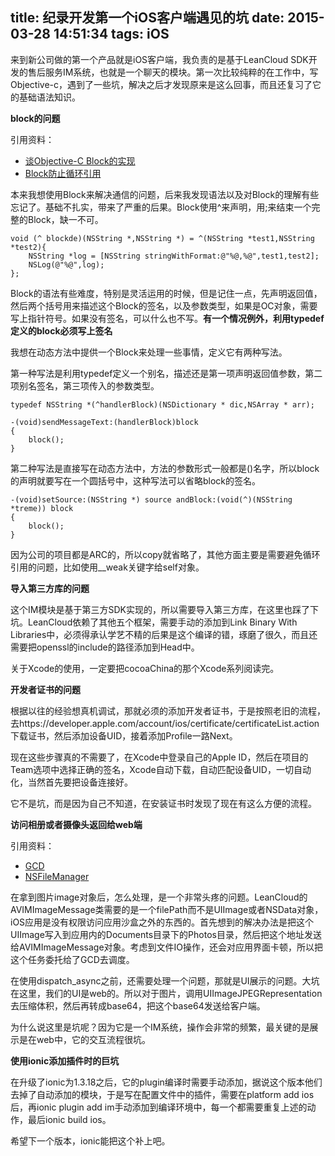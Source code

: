 title: 纪录开发第一个iOS客户端遇见的坑
date: 2015-03-28 14:51:34
tags: iOS
---

来到新公司做的第一个产品就是iOS客户端，我负责的是基于LeanCloud SDK开发的售后服务IM系统，也就是一个聊天的模块。第一次比较纯粹的在工作中，写Objective-c，遇到了一些坑，解决之后才发现原来是这么回事，而且还复习了它的基础语法知识。

**block的问题**

引用资料：

* [谈Objective-C Block的实现](http://blog.devtang.com/blog/2013/07/28/a-look-inside-blocks/)
* [Block防止循环引用](http://www.cnbluebox.com/?p=255)



本来我想使用Block来解决通信的问题，后来我发现语法以及对Block的理解有些忘记了。基础不扎实，带来了严重的后果。Block使用^来声明，用;来结束一个完整的Block，缺一不可。

	void (^ blockde)(NSString *,NSString *) = ^(NSString *test1,NSString *test2){
        NSString *log = [NSString stringWithFormat:@"%@,%@",test1,test2];
        NSLog(@"%@",log);
    };
    
Block的语法有些难度，特别是灵活运用的时候，但是记住一点，先声明返回值，然后两个括号用来描述这个Block的签名，以及参数类型，如果是OC对象，需要写上指针符号。如果没有签名，可以什么也不写。**有一个情况例外，利用typedef定义的block必须写上签名**

我想在动态方法中提供一个Block来处理一些事情，定义它有两种写法。

第一种写法是利用typedef定义一个别名，描述还是第一项声明返回值参数，第二项别名签名，第三项传入的参数类型。

	typedef NSString *(^handlerBlock)(NSDictionary * dic,NSArray * arr);

	-(void)sendMessageText:(handlerBlock)block
	{
		block();
	}
	
第二种写法是直接写在动态方法中，方法的参数形式一般都是()名字，所以block的声明就要写在一个圆括号中，这种写法可以省略block的签名。

	-(void)setSource:(NSString *) source andBlock:(void(^)(NSString *treme)) block
	{
    	block();
	}

因为公司的项目都是ARC的，所以copy就省略了，其他方面主要是需要避免循环引用的问题，比如使用__weak关键字给self对象。


**导入第三方库的问题**

这个IM模块是基于第三方SDK实现的，所以需要导入第三方库，在这里也踩了下坑。LeanCloud依赖了其他五个框架，需要手动的添加到Link Binary With Libraries中，必须得承认学艺不精的后果是这个编译的错，琢磨了很久，而且还需要把openssl的include的路径添加到Head中。

关于Xcode的使用，一定要把cocoaChina的那个Xcode系列阅读完。

**开发者证书的问题**

根据以往的经验想真机调试，那就必须的添加开发者证书，于是按照老旧的流程，去https://developer.apple.com/account/ios/certificate/certificateList.action 下载证书，然后添加设备UID，接着添加Profile一路Next。

现在这些步骤真的不需要了，在Xcode中登录自己的Apple ID，然后在项目的Team选项中选择正确的签名，Xcode自动下载，自动匹配设备UID，一切自动化，当然首先要把设备连接好。

它不是坑，而是因为自己不知道，在安装证书时发现了现在有这么方便的流程。	

**访问相册或者摄像头返回给web端**	

引用资料：

* [GCD](http://blog.devtang.com/blog/2012/02/22/use-gcd/)
* [NSFileManager](http://nshipster.cn/nsfilemanager/)

在拿到图片image对象后，怎么处理，是一个非常头疼的问题。LeanCloud的AVIMImageMessage类需要的是一个filePath而不是UIImage或者NSData对象，iOS应用是没有权限访问应用沙盒之外的东西的。首先想到的解决办法是把这个UIImage写入到应用内的Documents目录下的Photos目录，然后把这个地址发送给AVIMImageMessage对象。考虑到文件IO操作，还会对应用界面卡顿，所以把这个任务委托给了GCD去调度。

在使用dispatch_async之前，还需要处理一个问题，那就是UI展示的问题。大坑在这里，我们的UI是web的。所以对于图片，调用UIImageJPEGRepresentation去压缩体积，然后再转成base64，把这个base64发送给客户端。

为什么说这里是坑呢？因为它是一个IM系统，操作会非常的频繁，最关键的是展示是在web中，它的交互流程很坑。

**使用ionic添加插件时的巨坑**

在升级了ionic为1.3.18之后，它的plugin编译时需要手动添加，据说这个版本他们去掉了自动添加的模块，于是写在配置文件中的插件，需要在platform add ios后，再ionic plugin add im手动添加到编译环境中，每一个都需要重复上述的动作，最后ionic build ios。

希望下一个版本，ionic能把这个补上吧。

